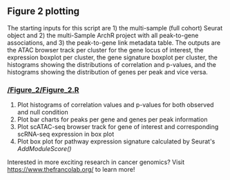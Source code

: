 
## Figure 2 plotting
The starting inputs for this script are 1) the multi-sample (full cohort) Seurat object and 2) the multi-Sample ArchR project with all peak-to-gene associations, and 3) the peak-to-gene link metadata table. The outputs are the ATAC browser track per cluster for the gene locus of interest, the expression boxplot per cluster, the gene signature boxplot per cluster, the histograms showing the distributions of correlation and p-values, and the histograms showing the distribution of genes per peak and vice versa. 

### [/Figure_2/Figure_2.R](https://github.com/RegnerM2015/scENDO_scOVAR_2020/tree/main/Figure_2)

1. Plot histograms of correlation values and p-values for both observed and null condition
2. Plot bar charts for peaks per gene and genes per peak information
3. Plot scATAC-seq browser track for gene of interest and corresponding scRNA-seq expression in box plot
4. Plot box plot for pathway expression signature calculated by Seurat's *AddModuleScore()*

Interested in more exciting research in cancer genomics? Visit https://www.thefrancolab.org/ to learn more!
